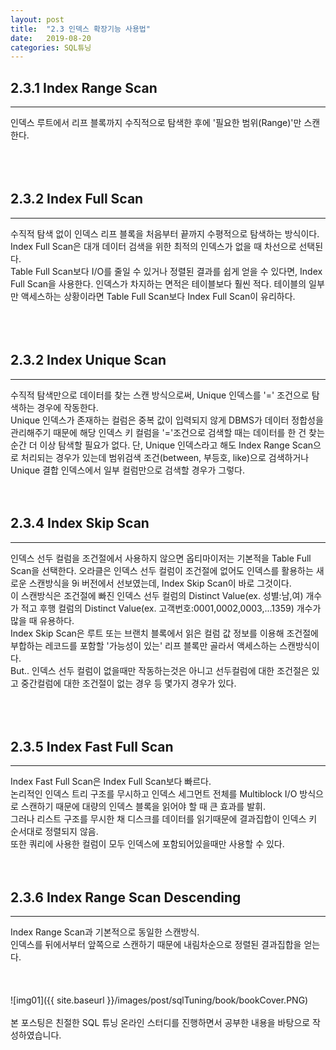 ```yaml
---
layout: post
title:  "2.3 인덱스 확장기능 사용법"
date:   2019-08-20
categories: SQL튜닝
---  
```

## 2.3.1 Index Range Scan
---
인덱스 루트에서 리프 블록까지 수직적으로 탐색한 후에 '필요한 범위(Range)'만 스캔한다.  
<br>
<br>
<br>
## 2.3.2 Index Full Scan
---
수직적 탐색 없이 인덱스 리프 블록을 처음부터 끝까지 수평적으로 탐색하는 방식이다.  
Index Full Scan은 대개 데이터 검색을 위한 최적의 인덱스가 없을 때 차선으로 선택된다.  
Table Full Scan보다 I/O를 줄일 수 있거나 정렬된 결과를 쉽게 얻을 수 있다면, Index Full Scan을 사용한다.
인덱스가 차지하는 면적은 테이블보다 훨씬 적다. 테이블의 일부만 액세스하는 상황이라면 Table Full Scan보다 Index Full Scan이 유리하다.    
<br>
<br>
<br>
## 2.3.2 Index Unique Scan
---
수직적 탐색만으로 데이터를 찾는 스캔 방식으로써, Unique 인덱스를 '=' 조건으로 탐색하는 경우에 작동한다.  
Unique 인덱스가 존재하는 컬럼은 중복 값이 입력되지 않게 DBMS가 데이터 정합성을 관리해주기 때문에 해당 인덱스 키 컬럼을 '='조건으로 검색할 때는 데이터를 한 건 찾는 순간 더 이상 탐색할 필요가 없다. 단, Unique 인덱스라고 해도 Index Range Scan으로 처리되는 경우가 있는데 범위검색 조건(between, 부등호, like)으로 검색하거나 Unique 결합 인덱스에서 일부 컬럼만으로 검색할 경우가 그렇다. 
<br>
<br>
<br>
## 2.3.4 Index Skip Scan 
---
인덱스 선두 컬럼을 조건절에서 사용하지 않으면 옵티마이저는 기본적을 Table Full Scan을 선택한다.
오라클은 인덱스 선두 컬럼이 조건절에 없어도 인덱스를 활용하는 새로운 스캔방식을 9i 버전에서 선보였는데, Index Skip Scan이 바로 그것이다.  
이 스캔방식은 조건절에 빠진 인덱스 선두 컬럼의 Distinct Value(ex. 성별:남,여) 개수가 적고 후행 컬럼의 Distinct Value(ex. 고객번호:0001,0002,0003,...1359) 개수가 많을 때 유용하다.  
Index Skip Scan은 루트 또는 브랜치 블록에서 읽은 컬럼 값 정보를 이용해 조건절에 부합하는 레코드를 포함할 '가능성이 있는' 리프 블록만 골라서 액세스하는 스캔방식이다.  
But.. 인덱스 선두 컬럼이 없을때만 작동하는것은 아니고 선두컬럼에 대한 조건절은 있고 중간컬럼에 대한 조건절이 없는 경우 등 몇가지 경우가 있다.  
<br>
<br>
<br>
## 2.3.5 Index Fast Full Scan
---
Index Fast Full Scan은 Index Full Scan보다 빠르다.  
논리적인 인덱스 트리 구조를 무시하고 인덱스 세그먼트 전체를 Multiblock I/O 방식으로 스캔하기 때문에 대량의 인덱스 블록을 읽어야 할 때 큰 효과를 발휘.  
그러나 리스트 구조를 무시한 채 디스크를 데이터를 읽기때문에 결과집합이 인덱스 키 순서대로 정렬되지 않음.  
또한 쿼리에 사용한 컬럼이 모두 인덱스에 포함되어있을때만 사용할 수 있다. 
<br>
<br>
<br>
## 2.3.6 Index Range Scan Descending
---
Index Range Scan과 기본적으로 동일한 스캔방식.  
인덱스를 뒤에서부터 앞쪽으로 스캔하기 때문에 내림차순으로 정렬된 결과집합을 얻는다.
<br>
<br>
<br>
<br>
![img01]({{ site.baseurl }}/images/post/sqlTuning/book/bookCover.PNG)<br>
<br>
본 포스팅은 친절한 SQL 튜닝 온라인 스터디를 진행하면서 공부한 내용을 바탕으로 작성하였습니다.<br>
<br>
<br>
<br>